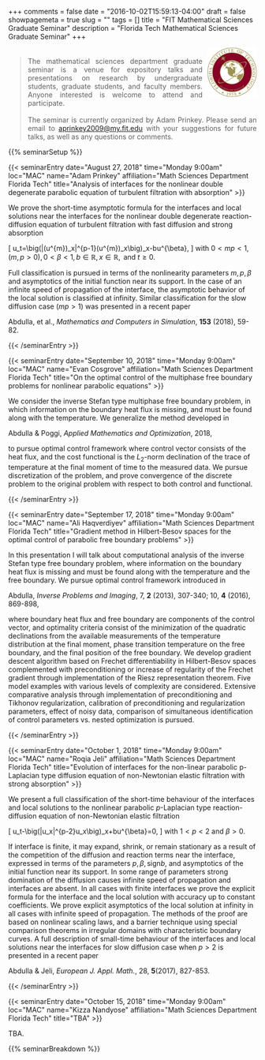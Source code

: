+++
comments = false
date = "2016-10-02T15:59:13-04:00"
draft = false
showpagemeta = true
slug = ""
tags = []
title = "FIT Mathematical Sciences Graduate Seminar"
description = "Florida Tech Mathematical Sciences Graduate Seminar"
+++
<div style="float: right; padding-left: 10px;">
<img alt="" src="/img/FITlogo.png" width="100" height="100">
</div>
<div style="padding-top: 5px;">
<blockquote style="text-align: justify">
The mathematical sciences department graduate seminar is a venue for expository talks and presentations on research by undergraduate students, graduate students, and faculty members.
Anyone interested is welcome to attend and participate.
<br /><br />
The seminar is currently organized by Adam Prinkey.
Please send an email to <a href="mailto:aprinkey2009@my.fit.edu?subject=Department%20Graduate%20Seminar">aprinkey2009<span style="display: none;">ob</span>@my.fit.edu</a>
 with your suggestions for future talks, as well as any questions or comments.
</blockquote>
 </div>

{{% seminarSetup %}}

{{< seminarEntry date="August 27, 2018" time="Monday 9:00am" loc="MAC" name="Adam Prinkey" affiliation="Math Sciences Department<br /> Florida Tech" title="Analysis of interfaces for the nonlinear double degenerate parabolic equation of turbulent filtration with absorption" >}}

We prove the short-time asymptotic formula for the interfaces and local solutions near the interfaces for the nonlinear double degenerate reaction-diffusion equation of turbulent filtration with fast diffusion and strong absorption

\[
u_t=\big(|(u^{m})_x|^{p-1}(u^{m})_x\big)_x-bu^{\beta},
\]
with $0 < mp < 1, \, (m, p > 0), \, 0 < \beta < 1, \, b \in \mathbb{R}, \, x \in \mathbb{R}, \text{ and } t \geq 0$.

Full classification is pursued in terms of the nonlinearity parameters  $m, p,\beta$ and asymptotics of the initial function near its support. In the case of an infinite speed of propagation of the interface, the asymptotic behavior of the local solution is classified at infinity. Similar classification for the slow diffusion case ($mp>1$) was presented in a recent paper 
<p>
Abdulla, et al., <i>Mathematics and Computers in Simulation</i>, <b>153</b> (2018), 59-82.
</p><p>
 
 {{< /seminarEntry >}}

{{< seminarEntry date="September 10, 2018" time="Monday 9:00am" loc="MAC" name="Evan Cosgrove" affiliation="Math Sciences Department<br /> Florida Tech" title="On the optimal control of the multiphase free boundary problems for nonlinear parabolic equations" >}}

We consider the inverse Stefan type multiphase free boundary problem, in which information on the boundary heat flux is missing, and must be found along with the temperature. We generalize the method developed in 

<p>
Abdulla & Poggi, <i>Applied Mathematics and Optimization</i>, 2018,
</p><p>

to pursue optimal control framework where control vector consists of the heat flux, and the cost functional is the $L_2$-norm declination of the trace of temperature at the final moment of time to the measured data. We pursue discretization of the problem, and prove convergence of the discrete problem to the original problem with respect to both control and functional.

{{< /seminarEntry >}}

{{< seminarEntry date="September 17, 2018" time="Monday 9:00am" loc="MAC" name="Ali Haqverdiyev" affiliation="Math Sciences Department<br /> Florida Tech" title="Gradient method in Hilbert-Besov spaces for the optimal control of parabolic free boundary problems" >}}

In this presentation I will talk about computational analysis of the inverse Stefan type free boundary problem, where information on the boundary heat flux is missing and must be found along with the temperature and the free boundary. We pursue optimal control framework introduced in 

<p>
Abdulla, <i>Inverse Problems and Imaging</i>, 7, <b>2</b> (2013), 307-340; 10, <b>4</b> (2016), 869-898,
</p><p>

where boundary heat flux and free boundary are components of the control vector, and optimality criteria consist of the minimization of the quadratic declinations from the available measurements of the temperature distribution at the final moment, phase transition temperature on the free boundary, and the final position of the free boundary. We develop gradient descent algorithm based on Frechet differentiability in Hilbert-Besov spaces complemented with preconditioning or increase of regularity of the Frechet gradient through implementation of the Riesz representation theorem. Five model examples with various levels of complexity are considered. Extensive comparative analysis through implementation of preconditioning and Tikhonov regularization, calibration of preconditioning and regularization parameters, effect of noisy data, comparison of simultaneous identification of control parameters vs. nested optimization is pursued.

{{< /seminarEntry >}}

{{< seminarEntry date="October 1, 2018" time="Monday 9:00am" loc="MAC" name="Roqia Jeli" affiliation="Math Sciences Department<br /> Florida Tech" title="Evolution of interfaces for the non-linear parabolic p-Laplacian type diffusion equation of non-Newtonian elastic filtration with strong absorption" >}}

We present a full classification of the short-time behaviour of the interfaces and local solutions to the nonlinear parabolic $p$-Laplacian type reaction-diffusion equation of non-Newtonian elastic filtration

\[ 
u_t-\big(|u_x|^{p-2}u_x\big)_x+bu^{\beta}=0,
\]
with $1<p<2$ and $\beta>0$. 

If interface is finite, it may expand, shrink, or remain stationary as a result of the competition of the diffusion and reaction terms near the interface, expressed in terms of the parameters $p,\beta, \text{sign}b$, and asymptotics of the initial function near its support. In some range of parameters strong domination of the diffusion causes infinite speed of propagation and interfaces are absent. In all cases with finite interfaces we prove the explicit formula for the interface and the local solution with accuracy up to constant coefficients. We prove explicit asymptotics of the local solution at infinity in all cases with infinite speed of propagation. The methods of the proof are based on nonlinear scaling laws, and a barrier technique using special comparison theorems in irregular domains with characteristic boundary curves. A full description of small-time behaviour of the interfaces and local solutions
near the interfaces for slow diffusion case when $p>2$ is presented in a recent paper 

<p>
Abdulla & Jeli, <i>European J. Appl. Math.</i>, 28, <b>5</b>(2017), 827-853.
</p><p>

{{< /seminarEntry >}}

{{< seminarEntry date="October 15, 2018" time="Monday 9:00am" loc="MAC" name="Kizza Nandyose" affiliation="Math Sciences Department<br /> Florida Tech" title="TBA" >}}

TBA.

{{% seminarBreakdown %}}
